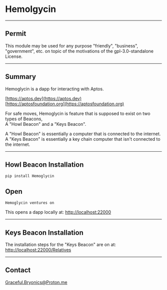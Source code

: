 

# Hemolgycin

---

## Permit
This module may be used for any purpose "friendly", "business",
"government", etc. on topic of the motivations of the gpl-3.0-standalone License.

---

## Summary
Hemoglycin is a dapp for interacting with Aptos.  
 
[https://aptos.dev](https://aptos.dev)   
[https://aptosfoundation.org](https://aptosfoundation.org)   
  
For safe moves, Hemoglycin is feature that is supposed to exist on two types of Beacons,  
A "Howl Beacon" and a "Keys Beacon".

A "Howl Beacon" is essentially a computer that is connected to the internet.  
A "Keys Beacon" is essentially a key chain computer that isn't connected to the internet.   

---

## Howl Beacon Installation 
```
pip install Hemoglycin
```

## Open
```
Hemoglycin ventures on
```

This opens a dapp locally at: 
[http://localhost:22000](http://localhost:22000)


******

## Keys Beacon Installation
The installation steps for the "Keys Beacon" are on at:
[http://localhost:22000/Relatives](http://localhost:22000/Relatives)

******

## Contact
Graceful.Bryonics@Proton.me

